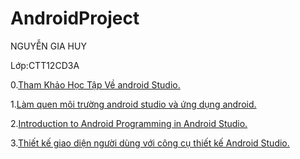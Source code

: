 # AndroidProject

NGUYỄN GIA HUY

Lớp:CTT12CD3A

 0.<a href="https://ngocminhtranblog.blogspot.com/2018/08/lap-trinh-android.html">Tham Khảo Học Tập Về android Studio.</a>

1.<a href="https://ngocminhtran.com/2018/06/28/lap-trinh-android-dung-android-studio-3-x/">Làm quen môi trường android studio và ứng dụng android.</a>

2.<a href="https://github.com/HuyThirtyminutes/lmao/tree/master">Introduction to Android Programming in Android Studio.</a>

3.<a href="https://drive.google.com/file/d/1oX7MmWc6hnJa2jm0T13XIeRlAGIwj17q/view?usp=sharing">Thiết kế giao diện người dùng với công cụ thiết kế Android Studio.</a>

<a href=""></a>
<a href=""></a>
<a href=""></a>
<a href=""></a>
<a href=""></a>




